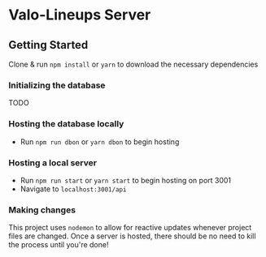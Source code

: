 # Valo-Lineups Server

## Getting Started

Clone & run `npm install` or `yarn` to download the necessary dependencies

### Initializing the database

TODO

### Hosting the database locally

- Run `npm run dbon` or `yarn dbon` to begin hosting

### Hosting a local server

- Run `npm run start` or `yarn start` to begin hosting on port 3001
- Navigate to `localhost:3001/api`

### Making changes

This project uses `nodemon` to allow for reactive updates whenever project files are changed. Once a server is hosted, there should be no need to kill the process until you're done!
